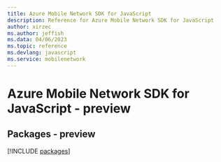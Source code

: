 ```yaml
---
title: Azure Mobile Network SDK for JavaScript
description: Reference for Azure Mobile Network SDK for JavaScript
author: xirzec
ms.author: jeffish
ms.data: 04/06/2023
ms.topic: reference
ms.devlang: javascript
ms.service: mobilenetwork
---
```

# Azure Mobile Network SDK for JavaScript - preview
## Packages - preview
[!INCLUDE [packages](mobile-network-index.md)]